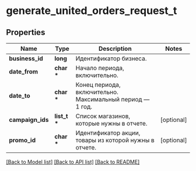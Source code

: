 # generate_united_orders_request_t

## Properties
Name | Type | Description | Notes
------------ | ------------- | ------------- | -------------
**business_id** | **long** | Идентификатор бизнеса. | 
**date_from** | **char \*** | Начало периода, включительно. | 
**date_to** | **char \*** | Конец периода, включительно. Максимальный период — 1 год. | 
**campaign_ids** | **list_t \*** | Список магазинов, которые нужны в отчете. | [optional] 
**promo_id** | **char \*** | Идентификатор акции, товары из которой нужны в отчете. | [optional] 

[[Back to Model list]](../README.md#documentation-for-models) [[Back to API list]](../README.md#documentation-for-api-endpoints) [[Back to README]](../README.md)


